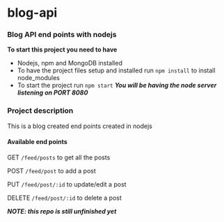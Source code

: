 # blog-api
### Blog API end points with nodejs

**To start this project you need to have**
* Nodejs, npm and MongoDB installed
* To have the project files setup and installed run `npm install` to install node_modules
* To start the project run `npm start`
***You will be having the node server listening on PORT 8080***

### Project description

This is a blog created end points created in nodejs

#### Available end points

GET `/feed/posts` to get all the posts

POST `/feed/post` to add a post

PUT `/feed/post/:id` to update/edit a post

DELETE `/feed/post/:id` to delete a post


***NOTE: this repo is still unfinished yet***

